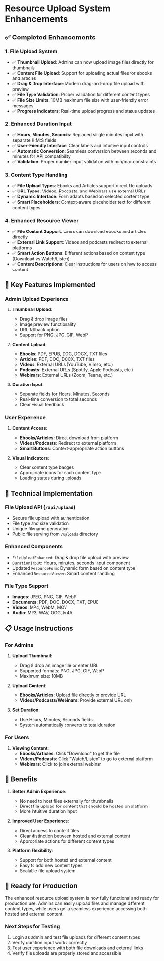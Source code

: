 # Resource Upload System Enhancements

## ✅ **Completed Enhancements**

### 1. **File Upload System**
- ✅ **Thumbnail Upload**: Admins can now upload image files directly for thumbnails
- ✅ **Content File Upload**: Support for uploading actual files for ebooks and articles
- ✅ **Drag & Drop Interface**: Modern drag-and-drop file upload with preview
- ✅ **File Type Validation**: Proper validation for different content types
- ✅ **File Size Limits**: 10MB maximum file size with user-friendly error messages
- ✅ **Progress Indicators**: Real-time upload progress and status updates

### 2. **Enhanced Duration Input**
- ✅ **Hours, Minutes, Seconds**: Replaced single minutes input with separate H:M:S fields
- ✅ **User-Friendly Interface**: Clear labels and intuitive input controls
- ✅ **Automatic Conversion**: Seamless conversion between seconds and minutes for API compatibility
- ✅ **Validation**: Proper number input validation with min/max constraints

### 3. **Content Type Handling**
- ✅ **File Upload Types**: Ebooks and Articles support direct file uploads
- ✅ **URL Types**: Videos, Podcasts, and Webinars use external URLs
- ✅ **Dynamic Interface**: Form adapts based on selected content type
- ✅ **Smart Placeholders**: Context-aware placeholder text for different content types

### 4. **Enhanced Resource Viewer**
- ✅ **File Content Support**: Users can download ebooks and articles directly
- ✅ **External Link Support**: Videos and podcasts redirect to external platforms
- ✅ **Smart Action Buttons**: Different actions based on content type (Download vs Watch/Listen)
- ✅ **Content Descriptions**: Clear instructions for users on how to access content

## 🎯 **Key Features Implemented**

### **Admin Upload Experience**
1. **Thumbnail Upload**:
   - Drag & drop image files
   - Image preview functionality
   - URL fallback option
   - Support for PNG, JPG, GIF, WebP

2. **Content Upload**:
   - **Ebooks**: PDF, EPUB, DOC, DOCX, TXT files
   - **Articles**: PDF, DOC, DOCX, TXT files
   - **Videos**: External URLs (YouTube, Vimeo, etc.)
   - **Podcasts**: External URLs (Spotify, Apple Podcasts, etc.)
   - **Webinars**: External URLs (Zoom, Teams, etc.)

3. **Duration Input**:
   - Separate fields for Hours, Minutes, Seconds
   - Real-time conversion to total seconds
   - Clear visual feedback

### **User Experience**
1. **Content Access**:
   - **Ebooks/Articles**: Direct download from platform
   - **Videos/Podcasts**: Redirect to external platform
   - **Smart Buttons**: Context-appropriate action buttons

2. **Visual Indicators**:
   - Clear content type badges
   - Appropriate icons for each content type
   - Loading states during uploads

## 🔧 **Technical Implementation**

### **File Upload API** (`/api/upload`)
- Secure file upload with authentication
- File type and size validation
- Unique filename generation
- Public file serving from `/uploads` directory

### **Enhanced Components**
- `FileUploadEnhanced`: Drag & drop file upload with preview
- `DurationInput`: Hours, minutes, seconds input component
- Updated `ResourceForm`: Dynamic form based on content type
- Enhanced `ResourceViewer`: Smart content handling

### **File Type Support**
- **Images**: JPEG, PNG, GIF, WebP
- **Documents**: PDF, DOC, DOCX, TXT, EPUB
- **Videos**: MP4, WebM, MOV
- **Audio**: MP3, WAV, OGG, M4A

## 📋 **Usage Instructions**

### **For Admins**
1. **Upload Thumbnail**:
   - Drag & drop an image file or enter URL
   - Supported formats: PNG, JPG, GIF, WebP
   - Maximum size: 10MB

2. **Upload Content**:
   - **Ebooks/Articles**: Upload file directly or provide URL
   - **Videos/Podcasts/Webinars**: Provide external URL only

3. **Set Duration**:
   - Use Hours, Minutes, Seconds fields
   - System automatically converts to total duration

### **For Users**
1. **Viewing Content**:
   - **Ebooks/Articles**: Click "Download" to get the file
   - **Videos/Podcasts**: Click "Watch/Listen" to go to external platform
   - **Webinars**: Click to join external webinar

## 🚀 **Benefits**

1. **Better Admin Experience**:
   - No need to host files externally for thumbnails
   - Direct file upload for content that should be hosted on platform
   - More intuitive duration input

2. **Improved User Experience**:
   - Direct access to content files
   - Clear distinction between hosted and external content
   - Appropriate actions for different content types

3. **Platform Flexibility**:
   - Support for both hosted and external content
   - Easy to add new content types
   - Scalable file upload system

## 🎉 **Ready for Production**

The enhanced resource upload system is now fully functional and ready for production use. Admins can easily upload files and manage different content types, while users get a seamless experience accessing both hosted and external content.

### **Next Steps for Testing**
1. Login as admin and test file uploads for different content types
2. Verify duration input works correctly
3. Test user experience with both file downloads and external links
4. Verify file uploads are properly stored and accessible
